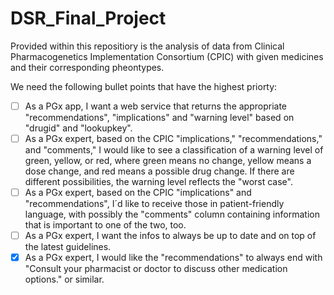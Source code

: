 # DSR_Final_Project

Provided within this repositiory is the analysis of data from Clinical Pharmacogenetics Implementation Consortium (CPIC) with given medicines and their corresponding pheontypes.

We need the following bullet points that have the highest priorty:
- [ ] As a PGx app, I want a web service that returns the appropriate "recommendations", "implications" and "warning level" based on "drugid" and "lookupkey".
- [ ] As a PGx expert, based on the CPIC "implications," "recommendations," and "comments," I would like to see a classification of a warning level of green, yellow, or red, where green means no change, yellow means a dose change, and red means a possible drug change. If there are different possibilities, the warning level reflects the "worst case".
- [ ] As a PGx expert, based on the CPIC "implications" and "recommendations", I´d like to receive those in patient-friendly language, with possibly the "comments" column containing information that is important to one of the two, too.
- [ ] As a PGx expert, I want the infos to always be up to date and on top of the latest guidelines.
- [x] As a PGx expert, I would like the "recommendations" to always end with "Consult your pharmacist or doctor to discuss other medication options." or similar.
